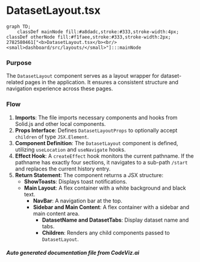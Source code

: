 # DatasetLayout.tsx

```mermaid
graph TD;
    classDef mainNode fill:#a8dadc,stroke:#333,stroke-width:4px;
classDef otherNode fill:#f1faee,stroke:#333,stroke-width:2px;
2782580461["<b>DatasetLayout.tsx</b><br/><small>dashboard/src/layouts/</small>"]:::mainNode

```
### Purpose
The `DatasetLayout` component serves as a layout wrapper for dataset-related pages in the application. It ensures a consistent structure and navigation experience across these pages.

### Flow
1. **Imports**: The file imports necessary components and hooks from Solid.js and other local components.
2. **Props Interface**: Defines `DatasetLayoutProps` to optionally accept `children` of type `JSX.Element`.
3. **Component Definition**: The `DatasetLayout` component is defined, utilizing `useLocation` and `useNavigate` hooks.
4. **Effect Hook**: A `createEffect` hook monitors the current pathname. If the pathname has exactly four sections, it navigates to a sub-path `/start` and replaces the current history entry.
5. **Return Statement**: The component returns a JSX structure:
   - **ShowToasts**: Displays toast notifications.
   - **Main Layout**: A flex container with a white background and black text.
     - **NavBar**: A navigation bar at the top.
     - **Sidebar and Main Content**: A flex container with a sidebar and main content area.
       - **DatasetName and DatasetTabs**: Display dataset name and tabs.
       - **Children**: Renders any child components passed to `DatasetLayout`.

##### Auto generated documentation file from CodeViz.ai
